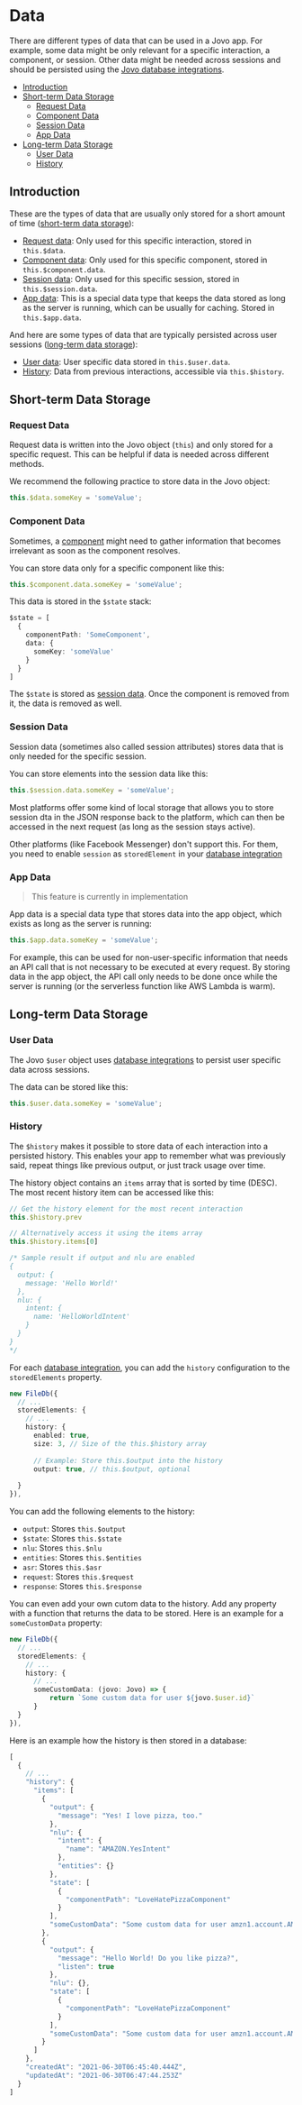 # Data

There are different types of data that can be used in a Jovo app. For example, some data might be only relevant for a specific interaction, a component, or session. Other data might be needed across sessions and should be persisted using the [Jovo database integrations](./databases.md).

- [Introduction](#introduction)
- [Short-term Data Storage](#short-term-data-storage)
  - [Request Data](#request-data)
  - [Component Data](#component-data)
  - [Session Data](#session-data)
  - [App Data](#app-data)
- [Long-term Data Storage](#long-term-data-storage)
  - [User Data](#user-data)
  - [History](#history)


## Introduction

These are the types of data that are usually only stored for a short amount of time ([short-term data storage](#short-term-data-storage)):

* [Request data](#request-data): Only used for this specific interaction, stored in `this.$data`.
* [Component data](#component-data): Only used for this specific component, stored in `this.$component.data`.
* [Session data](#session-data): Only used for this specific session, stored in `this.$session.data`.
* [App data](#app-data): This is a special data type that keeps the data stored as long as the server is running, which can be usually for caching. Stored in `this.$app.data`.

And here are some types of data that are typically persisted across user sessions ([long-term data storage](#long-term-data-storage)):

* [User data](#user-data): User specific data stored in `this.$user.data`.
* [History](#history): Data from previous interactions, accessible via `this.$history`.

## Short-term Data Storage

### Request Data

Request data is written into the Jovo object (`this`) and only stored for a specific request. This can be helpful if data is needed across different methods.

We recommend the following practice to store data in the Jovo object:

```typescript
this.$data.someKey = 'someValue';
```

### Component Data

Sometimes, a [component](./components.md) might need to gather information that becomes irrelevant as soon as the component resolves.

You can store data only for a specific component like this: 

```typescript
this.$component.data.someKey = 'someValue';
```

This data is stored in the `$state` stack:

```typescript
$state = [
  {
    componentPath: 'SomeComponent',
    data: {
      someKey: 'someValue'
    }
  }
]
```

The `$state` is stored as [session data](#session-data). Once the component is removed from it, the data is removed as well.

### Session Data

Session data (sometimes also called session attributes) stores data that is only needed for the specific session.

You can store elements into the session data like this:

```typescript
this.$session.data.someKey = 'someValue';
```

Most platforms offer some kind of local storage that allows you to store session dta in the JSON response back to the platform, which can then be accessed in the next request (as long as the session stays active).

Other platforms (like Facebook Messenger) don't support this. For them, you need to enable `session` as `storedElement` in your [database integration](./databases.md)



### App Data

> This feature is currently in implementation

App data is a special data type that stores data into the app object, which exists as long as the server is running:

```typescript
this.$app.data.someKey = 'someValue';
```

For example, this can be used for non-user-specific information that needs an API call that is not necessary to be executed at every request. By storing data in the app object, the API call only needs to be done once while the server is running (or the serverless function like AWS Lambda is warm).



## Long-term Data Storage

### User Data

The Jovo `$user` object uses [database integrations](./databases.md) to persist user specific data across sessions.

The data can be stored like this:

```typescript
this.$user.data.someKey = 'someValue';
```

### History

The `$history` makes it possible to store data of each interaction into a persisted history. This enables your app to remember what was previously said, repeat things like previous output, or just track usage over time.

The history object contains an `items` array that is sorted by time (DESC). The most recent history item can be accessed like this:

```typescript
// Get the history element for the most recent interaction
this.$history.prev

// Alternatively access it using the items array
this.$history.items[0]

/* Sample result if output and nlu are enabled
{
  output: {
    message: 'Hello World!'
  },
  nlu: {
    intent: {
      name: 'HelloWorldIntent'
    }
  }
}
*/
```

For each [database integration](./databases.md), you can add the `history` configuration to the `storedElements` property.

```typescript
new FileDb({
  // ...
  storedElements: {
    // ...
    history: {
      enabled: true,
      size: 3, // Size of the this.$history array
      
      // Example: Store this.$output into the history
      output: true, // this.$output, optional
      
  }
}),
```

You can add the following elements to the history:

* `output`: Stores `this.$output`
* `$state`: Stores `this.$state`
* `nlu`: Stores `this.$nlu`
* `entities`: Stores `this.$entities`
* `asr`: Stores `this.$asr`
* `request`: Stores `this.$request`
* `response`: Stores `this.$response`

You can even add your own cutom data to the history. Add any property with a function that returns the data to be stored. Here is an example for a `someCustomData` property:

```typescript
new FileDb({
  // ...
  storedElements: {
    // ...
    history: {
      // ...
      someCustomData: (jovo: Jovo) => {
          return `Some custom data for user ${jovo.$user.id}`
      }
  }
}),
```

Here is an example how the history is then stored in a database:

```js
[
  {
    // ...
    "history": {
      "items": [
        {
          "output": {
            "message": "Yes! I love pizza, too."
          },
          "nlu": {
            "intent": {
              "name": "AMAZON.YesIntent"
            },
            "entities": {}
          },
          "state": [
            {
              "componentPath": "LoveHatePizzaComponent"
            }
          ],
          "someCustomData": "Some custom data for user amzn1.account.AM3B00000000000000000000000"
        },
        {
          "output": {
            "message": "Hello World! Do you like pizza?",
            "listen": true
          },
          "nlu": {},
          "state": [
            {
              "componentPath": "LoveHatePizzaComponent"
            }
          ],
          "someCustomData": "Some custom data for user amzn1.account.AM3B00000000000000000000000"
        }
      ]
    },
    "createdAt": "2021-06-30T06:45:40.444Z",
    "updatedAt": "2021-06-30T06:47:44.253Z"
  }
]
```
